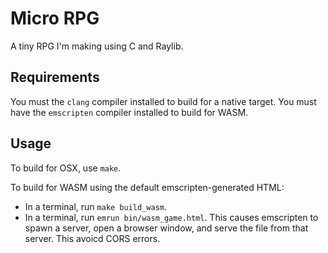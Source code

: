# Micro RPG
A tiny RPG I'm making using C and Raylib.

## Requirements
You must the `clang` compiler installed to build for a native target.
You must have the `emscripten` compiler installed to build for WASM.

## Usage
To build for OSX, use `make`.

To build for WASM using the default emscripten-generated HTML:
* In a terminal, run `make build_wasm`.
* In a terminal, run `emrun bin/wasm_game.html`. This causes emscripten to spawn a server, open a browser window, and serve the file from that server. This avoicd CORS errors.